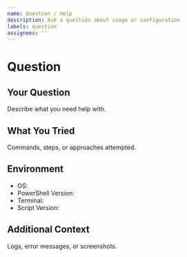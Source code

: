 ```yaml
---
name: Question / Help
description: Ask a question about usage or configuration
labels: question
assignees: ''
---
```


Question
========

Your Question
-------------

Describe what you need help with.

What You Tried
--------------

Commands, steps, or approaches attempted.

Environment
-----------

- OS:
- PowerShell Version:
- Terminal:
- Script Version:

Additional Context
------------------

Logs, error messages, or screenshots.
